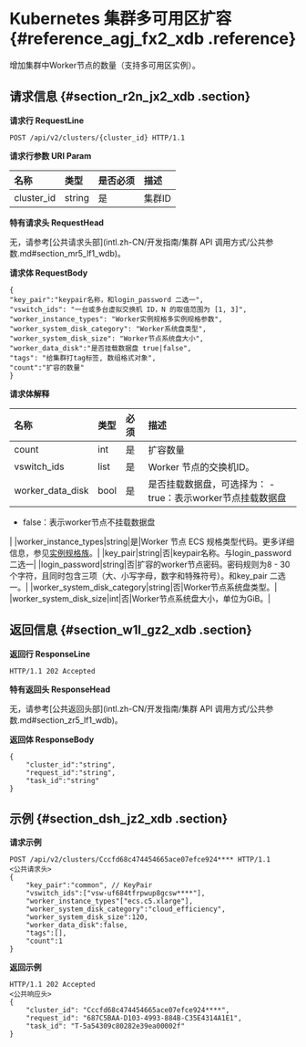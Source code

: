 # Kubernetes 集群多可用区扩容 {#reference_agj_fx2_xdb .reference}

增加集群中Worker节点的数量（支持多可用区实例）。

## 请求信息 {#section_r2n_jx2_xdb .section}

**请求行 RequestLine**

``` {#codeblock_bco_6ar_7pp}
POST /api/v2/clusters/{cluster_id} HTTP/1.1
```

**请求行参数 URI Param**

|名称|类型|是否必须|描述|
|:-|:-|:---|:-|
|cluster\_id|string|是|集群ID|

**特有请求头 RequestHead**

无，请参考[公共请求头部](intl.zh-CN/开发指南/集群 API 调用方式/公共参数.md#section_mr5_lf1_wdb)。

**请求体 RequestBody**

``` {#codeblock_avz_u1v_pj5}
{
"key_pair":"keypair名称，和login_password 二选一",
"vswitch_ids": "一台或多台虚拟交换机 ID，N 的取值范围为 [1, 3]",
"worker_instance_types": "Worker实例规格多实例规格参数",
"worker_system_disk_category": "Worker系统盘类型",
"worker_system_disk_size": "Worker节点系统盘大小",
"worker_data_disk":"是否挂载数据盘 true|false",
"tags": "给集群打tag标签, 数组格式对象",
"count":"扩容的数量"
}
```

**请求体解释**

|名称|类型|必须|描述|
|:-|:-|:-|:-|
|count|int|是|扩容数量|
|vswitch\_ids|list|是|Worker 节点的交换机ID。|
|worker\_data\_disk|bool|是|是否挂载数据盘，可选择为： -   true：表示worker节点挂载数据盘
-   false：表示worker节点不挂载数据盘

 |
|worker\_instance\_types|string|是|Worker 节点 ECS 规格类型代码。更多详细信息，参见[实例规格族](../../../../intl.zh-CN/实例/实例规格族.md#)。|
|key\_pair|string|否|keypair名称。与login\_password二选一|
|login\_password|string|否|扩容的worker节点密码。密码规则为8 - 30 个字符，且同时包含三项（大、小写字母，数字和特殊符号）。和key\_pair 二选一。|
|worker\_system\_disk\_category|string|否|Worker节点系统盘类型。|
|worker\_system\_disk\_size|int|否|Worker节点系统盘大小，单位为GiB。|

## 返回信息 {#section_w1l_gz2_xdb .section}

**返回行 ResponseLine**

``` {#codeblock_hgz_owu_3ez}
HTTP/1.1 202 Accepted
```

**特有返回头 ResponseHead**

无，请参考[公共返回头部](intl.zh-CN/开发指南/集群 API 调用方式/公共参数.md#section_zr5_lf1_wdb)。

**返回体 ResponseBody**

``` {#codeblock_5dv_rs8_f7w}
{
    "cluster_id":"string",
    "request_id":"string",
    "task_id":"string"
}
```

## 示例 {#section_dsh_jz2_xdb .section}

**请求示例**

``` {#codeblock_mbk_pyv_1no}
POST /api/v2/clusters/Cccfd68c474454665ace07efce924**** HTTP/1.1
<公共请求头>
{
    "key_pair":"common", // KeyPair 
    "vswitch_ids":["vsw-uf684tfrpwup8gcsw****"],
    "worker_instance_types"["ecs.c5.xlarge"],
    "worker_system_disk_category":"cloud_efficiency",
    "worker_system_disk_size":120,
    "worker_data_disk":false,
    "tags":[],
    "count":1
}
```

**返回示例**

``` {#codeblock_efe_vh2_3qr}
HTTP/1.1 202 Accepted
<公共响应头>
{
    "cluster_id": "Cccfd68c474454665ace07efce924****",
    "request_id": "687C5BAA-D103-4993-884B-C35E4314A1E1",
    "task_id": "T-5a54309c80282e39ea00002f"
}
```

